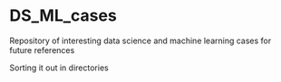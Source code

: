 # DS_ML_cases
Repository of interesting data science and machine learning cases for future references

Sorting it out in directories
